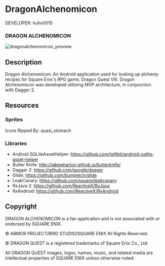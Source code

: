 DragonAlchenomicon
==================

DEVELOPER: huhx0015

### DRAGON ALCHENOMICON
![dragonalchenomicon_preview](https://cloud.githubusercontent.com/assets/1645482/26170524/9ca1901c-3af6-11e7-9da1-0f39a8ffb831.gif)

## Description

Dragon Alchenomicon: An Android application used for looking up alchemy recipes for Square Enix's RPG game, Dragon Quest VIII. Dragon Alchenomicon was developed utilizing MVP architecture, in conjunction with Dagger 2.

## Resources

### Sprites

Icons Ripped By: quasi_stomach

### Libraries

* Android SQLiteAssetHelper: https://github.com/jgilfelt/android-sqlite-asset-helper
* Butter Knife: http://jakewharton.github.io/butterknife/
* Dagger 2: https://github.com/google/dagger
* Glide: https://github.com/bumptech/glide
* LeakCanary: https://github.com/square/leakcanary
* RxJava 2: https://github.com/ReactiveX/RxJava
* RxAndroid: https://github.com/ReactiveX/RxAndroid

## Copyright

DRAGON ALCHENOMICON is a fan application and is not associated with or endorsed by SQUARE ENIX.

© ARMOR PROJECT/BIRD STUDIO/SQUARE ENIX All Rights Reserved.

© DRAGON QUEST is a registered trademarks of Square Enix Co., Ltd.

All DRAGON QUEST images, logos, names, music, and related media are intellectual properties of SQUARE ENIX unless otherwise noted.